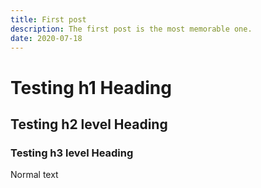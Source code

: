 ```yaml
---
title: First post
description: The first post is the most memorable one.
date: 2020-07-18
---
```


# Testing h1 Heading
## Testing h2 level Heading
### Testing h3 level Heading

Normal text